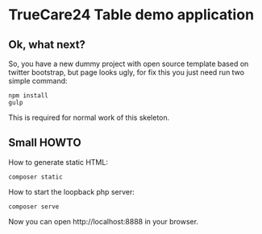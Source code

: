 # TrueCare24 Table demo application

## Ok, what next?

So, you have a new dummy project with open source template based on twitter bootstrap,
but page looks ugly, for fix this you just need run two simple command:

    npm install
    gulp

This is required for normal work of this skeleton.

## Small HOWTO

How to generate static HTML:

    composer static

How to start the loopback php server:

    composer serve

Now you can open http://localhost:8888 in your browser.
